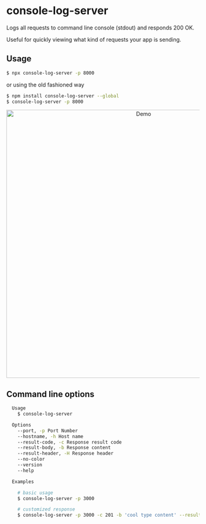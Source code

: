 # console-log-server

Logs all requests to command line console (stdout) and responds 200 OK.

Useful for quickly viewing what kind of requests your app is sending.

## Usage

```sh
$ npx console-log-server -p 8000
```

or using the old fashioned way

```sh
$ npm install console-log-server --global
$ console-log-server -p 8000
```

<p align="center">
  <img src="./resources/console-log-server-demo.gif" alt="Demo" width="700"/> 
</p>

## Command line options

```sh
  Usage
    $ console-log-server

  Options
    --port, -p Port Number
    --hostname, -h Host name
    --result-code, -c Response result code
    --result-body, -b Response content
    --result-header, -H Response header
    --no-color
    --version
    --help

  Examples

    # basic usage
    $ console-log-server -p 3000

    # customized response
    $ console-log-server -p 3000 -c 201 -b 'cool type content' --result-header='Content-Type:application/cool' --result-header='key:value'
```
